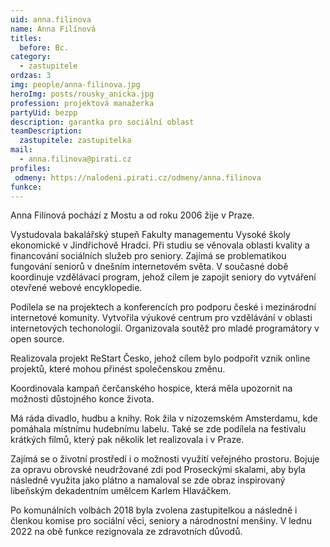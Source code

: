 ```yaml
---
uid: anna.filinova
name: Anna Filínová
titles:
  before: Bc.
category:
  - zastupitele
ordzas: 3
img: people/anna-filinova.jpg
heroImg: posts/rousky_anicka.jpg
profession: projektová manažerka
partyUid: bezpp
description: garantka pro sociální oblast
teamDescription:
  zastupitele: zastupitelka
mail:
  - anna.filinova@pirati.cz
profiles:
 odmeny: https://nalodeni.pirati.cz/odmeny/anna.filinova
funkce:
---
```


Anna Filínová pochází z Mostu a od roku 2006 žije v Praze.

Vystudovala bakalářský stupeň Fakulty managementu Vysoké školy ekonomické v Jindřichově Hradci. Při studiu se věnovala oblasti kvality a financování sociálních služeb pro seniory. Zajímá se problematikou fungování seniorů v dnešním internetovém světa. V současné době koordinuje vzdělávací program, jehož cílem je zapojit seniory do vytváření otevřené webové encyklopedie.

Podílela se na projektech a konferencích pro podporu české i mezinárodní internetové komunity. Vytvořila výukové centrum pro vzdělávání v oblasti internetových techonologií. Organizovala soutěž pro mladé programátory v open source.

Realizovala projekt ReStart Česko, jehož cílem bylo podpořit vznik online projektů, které mohou přinést společenskou změnu.

Koordinovala kampaň čerčanského hospice, která měla upozornit na možnosti důstojného konce života.

Má ráda divadlo, hudbu a knihy. Rok žila v nizozemském Amsterdamu, kde pomáhala místnímu hudebnímu labelu. Také se zde podílela na festivalu krátkých filmů, který pak několik let realizovala i v Praze.

Zajímá se o životní prostředí i o možnosti využití veřejného prostoru. Bojuje za opravu obrovské neudržované zdi pod Proseckými skalami, aby byla následně využita jako plátno a namaloval se zde obraz inspirovaný libeňským dekadentním umělcem Karlem Hlaváčkem.

Po komunálních volbách 2018 byla zvolena zastupitelkou a následně i členkou komise pro sociální věci, seniory a národnostní menšiny. V lednu 2022 na obě funkce rezignovala ze zdravotních důvodů. 

